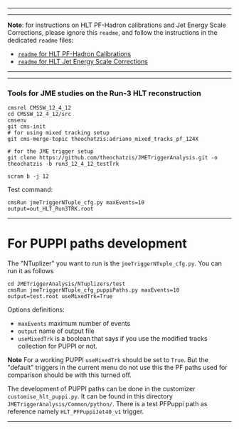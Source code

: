 ----------
----------
**Note**: for instructions on HLT PF-Hadron calibrations and Jet Energy Scale Corrections,
please ignore this `readme`, and follow the instructions in the dedicated `readme` files:

 * [`readme` for HLT PF-Hadron Calibrations](https://github.com/theochatzis/JMETriggerAnalysis/blob/run3_12_4_12_testTrk/PFHadronCalibration/readme.md)
 * [`readme` for HLT Jet Energy Scale Corrections](https://github.com/theochatzis/JMETriggerAnalysis/blob/run3_12_4_12_testTrk/JESCorrections/readme.md)

----------
----------

### Tools for JME studies on the Run-3 HLT reconstruction

```
cmsrel CMSSW_12_4_12
cd CMSSW_12_4_12/src
cmsenv
git cms-init
# for using mixed tracking setup
git cms-merge-topic theochatzis:adriano_mixed_tracks_pf_124X

# for the JME trigger setup 
git clone https://github.com/theochatzis/JMETriggerAnalysis.git -o theochatzis -b run3_12_4_12_testTrk

scram b -j 12
```

Test command:
```
cmsRun jmeTriggerNTuple_cfg.py maxEvents=10 output=out_HLT_Run3TRK.root

```

----------

# For PUPPI paths development
The "NTuplizer" you want to run is the `jmeTriggerNTuple_cfg.py`.
You can run it as follows
```
cd JMETriggerAnalysis/NTuplizers/test
cmsRun jmeTriggerNTuple_cfg_puppiPaths.py maxEvents=10 output=test.root useMixedTrk=True
```
Options definitions:
* `maxEvents`  maximum number of events 
* `output`  name of output file 
* `useMixedTrk`  is a boolean that says if you use the modified tracks collection for PUPPI or not.

**Note** For a working PUPPI `useMixedTrk` should be set to `True`. But the "default" triggers in the current menu do not use this the PF paths used for comparison should be with this turned off.

The development of PUPPI paths can be done in the customizer `customise_hlt_puppi.py`. 
It can be found in this directory `JMETriggerAnalysis/Common/python/`.
There is a test PFPuppi path as reference namely `HLT_PFPuppiJet40_v1` trigger.

----------
